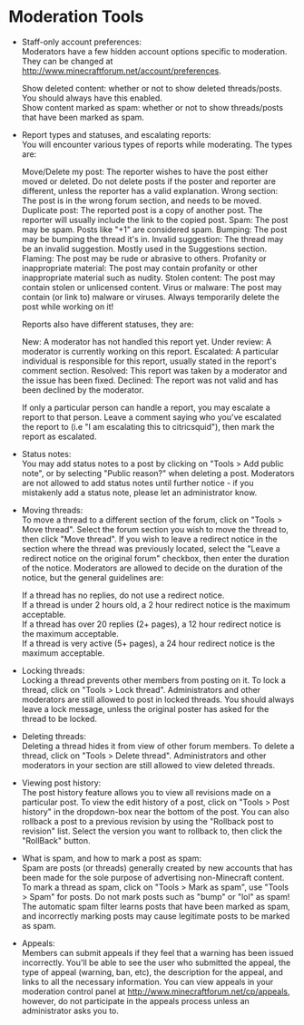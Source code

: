 # Moderation Tools

* Staff-only account preferences:  
    Moderators have a few hidden account options specific to moderation. They can be changed at http://www.minecraftforum.net/account/preferences.
    
    Show deleted content: whether or not to show deleted threads/posts. You should always have this enabled.   
    Show content marked as spam: whether or not to show threads/posts that have been marked as spam.    

* Report types and statuses, and escalating reports:  
    You will encounter various types of reports while moderating. The types are:

    Move/Delete my post: The reporter wishes to have the post either moved or deleted. Do not delete posts if the poster and reporter are different, unless the reporter has a valid explanation.
    Wrong section: The post is in the wrong forum section, and needs to be moved.
    Duplicate post: The reported post is a copy of another post. The reporter will usually include the link to the copied post.
    Spam: The post may be spam. Posts like "+1" are considered spam. 
    Bumping: The post may be bumping the thread it's in.
    Invalid suggestion: The thread may be an invalid suggestion. Mostly used in the Suggestions section.
    Flaming: The post may be rude or abrasive to others.
    Profanity or inappropriate material: The post may contain profanity or other inappropriate material such as nudity.
    Stolen content: The post may contain stolen or unlicensed content.
    Virus or malware: The post may contain (or link to) malware or viruses. Always temporarily delete the post while working on it!
    
    Reports also have different statuses, they are:
    
    New: A moderator has not handled this report yet.
    Under review: A moderator is currently working on this report.
    Escalated: A particular individual is responsible for this report, usually stated in the report's comment section.
    Resolved: This report was taken by a moderator and the issue has been fixed.
    Declined: The report was not valid and has been declined by the moderator.
    
    If only a particular person can handle a report, you may escalate a report to that person. Leave a comment saying who you've escalated the report to (i.e "I am escalating this to citricsquid"), then mark the report as escalated.

* Status notes:  
    You may add status notes to a post by clicking on "Tools > Add public note", or by selecting "Public reason?" when deleting a post. Moderators are not allowed to add status notes until further notice - if you mistakenly add a status note, please let an administrator know.

* Moving threads:   
    To move a thread to a different section of the forum, click on "Tools > Move thread". Select the forum section you wish to move the thread to, then click "Move thread". If you wish to leave a redirect notice in the section where the thread was previously located, select the "Leave a redirect notice on the original forum" checkbox, then enter the duration of the notice. Moderators are allowed to decide on the duration of the notice, but the general guidelines are:

  If a thread has no replies, do not use a redirect notice.   
  If a thread is under 2 hours old, a 2 hour redirect notice is the maximum acceptable.   
  If a thread has over 20 replies (2+ pages), a 12 hour redirect notice is the maximum acceptable.   
  If a thread is very active (5+ pages), a 24 hour redirect notice is the maximum acceptable.    

* Locking threads:  
    Locking a thread prevents other members from posting on it. To lock a thread, click on "Tools > Lock thread". Administrators and other moderators are still allowed to post in locked threads. You should always leave a lock message, unless the original poster has asked for the thread to be locked.

* Deleting threads:  
    Deleting a thread hides it from view of other forum members. To delete a thread, click on "Tools > Delete thread". Administrators and other moderators in your section are still allowed to view deleted threads.

* Viewing post history:  
    The post history feature allows you to view all revisions made on a particular post. To view the edit history of a post, click on "Tools > Post history" in the dropdown-box near the bottom of the post. You can also rollback a post to a previous revision by using the "Rollback post to revision" list. Select the version you want to rollback to, then click the "RollBack" button.

* What is spam, and how to mark a post as spam:  
    Spam are posts (or threads) generally created by new accounts that has been made for the sole purpose of advertising non-Minecraft content. To mark a thread as spam, click on "Tools > Mark as spam", use "Tools > Spam" for posts. Do not mark posts such as "bump" or "lol" as spam! The automatic spam filter learns posts that have been marked as spam, and incorrectly marking posts may cause legitimate posts to be marked as spam.

* Appeals:  
    Members can submit appeals if they feel that a warning has been issued incorrectly. You'll be able to see the user who submitted the appeal, the type of appeal (warning, ban, etc), the description for the appeal, and links to all the necessary information. You can view appeals in your moderation control panel at http://www.minecraftforum.net/cp/appeals, however, do not participate in the appeals process unless an administrator asks you to.
